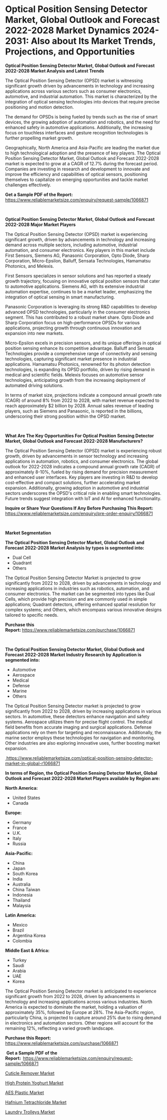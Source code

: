 <p><h1>Optical Position Sensing Detector Market, Global Outlook and Forecast 2022-2028 Market Dynamics 2024-2031: Also about Its Market Trends, Projections, and Opportunities</h1></p><p><strong>Optical Position Sensing Detector Market, Global Outlook and Forecast 2022-2028 Market Analysis and Latest Trends</strong></p>
<p><p>The Optical Position Sensing Detector (OPSD) market is witnessing significant growth driven by advancements in technology and increasing applications across various sectors such as consumer electronics, automotive, and industrial automation. This market is characterized by the integration of optical sensing technologies into devices that require precise positioning and motion detection. </p><p>The demand for OPSDs is being fueled by trends such as the rise of smart devices, the growing adoption of automation and robotics, and the need for enhanced safety in automotive applications. Additionally, the increasing focus on touchless interfaces and gesture recognition technologies is further propelling market growth. </p><p>Geographically, North America and Asia-Pacific are leading the market due to high technological adoption and the presence of key players. The Optical Position Sensing Detector Market, Global Outlook and Forecast 2022-2028 market is expected to grow at a CAGR of 12.7% during the forecast period. Companies are investing in research and development to innovate and improve the efficiency and capabilities of optical sensors, positioning themselves to capitalize on emerging opportunities and tackle market challenges effectively.</p></p>
<p><strong>Get a Sample PDF of the Report:&nbsp;</strong> <a href="https://www.reliablemarketsize.com/enquiry/request-sample/1066871">https://www.reliablemarketsize.com/enquiry/request-sample/1066871</a></p>
<p>&nbsp;</p>
<p><strong>Optical Position Sensing Detector Market, Global Outlook and Forecast 2022-2028 Major Market Players</strong></p>
<p><p>The Optical Position Sensing Detector (OPSD) market is experiencing significant growth, driven by advancements in technology and increasing demand across multiple sectors, including automotive, industrial automation, and consumer electronics. Key players in this market include First Sensors, Siemens AG, Panasonic Corporation, Opto Diode, Sharp Corporation, Micro-Epsilon, Balluff, Sensata Technologies, Hamamatsu Photonics, and Melexis.</p><p>First Sensors specializes in sensor solutions and has reported a steady growth trajectory, focusing on innovative optical position sensors that cater to automotive applications. Siemens AG, with its extensive industrial automation expertise, continues to be a market leader, emphasizing the integration of optical sensing in smart manufacturing.</p><p>Panasonic Corporation is leveraging its strong R&D capabilities to develop advanced OPSD technologies, particularly in the consumer electronics segment. This has contributed to a robust market share. Opto Diode and Sharp Corporation focus on high-performance OPSDs for various applications, projecting growth through continuous innovation and expansion into new markets.</p><p>Micro-Epsilon excels in precision sensors, and its unique offerings in optical position sensing enhance its competitive advantage. Balluff and Sensata Technologies provide a comprehensive range of connectivity and sensing technologies, capturing significant market presence in industrial applications. Hamamatsu Photonics, renowned for its photon detection technologies, is expanding its OPSD portfolio, driven by rising demand in medical and scientific fields. Melexis focuses on automotive sensor technologies, anticipating growth from the increasing deployment of automated driving solutions.</p><p>In terms of market size, projections indicate a compound annual growth rate (CAGR) of around 8% from 2022 to 2028, with market revenue expected to reach approximately $2 billion by 2028. Annual sales revenue of leading players, such as Siemens and Panasonic, is reported in the billions, underscoring their strong position within the OPSD market.</p></p>
<p>&nbsp;</p>
<p><strong>What Are The Key Opportunities For Optical Position Sensing Detector Market, Global Outlook and Forecast 2022-2028 Manufacturers?</strong></p>
<p><p>The Optical Position Sensing Detector (OPSD) market is experiencing robust growth, driven by advancements in sensor technology and increasing applications in automation, robotics, and consumer electronics. The global outlook for 2022-2028 indicates a compound annual growth rate (CAGR) of approximately 8-10%, fueled by rising demand for precision measurement and enhanced user interfaces. Key players are investing in R&D to develop cost-effective and compact solutions, further accelerating market expansion. Additionally, growing adoption in automotive and industrial sectors underscores the OPSD's critical role in enabling smart technologies. Future trends suggest integration with IoT and AI for enhanced functionality.</p></p>
<p><strong>Inquire or Share Your Questions If Any Before Purchasing This Report:</strong> <a href="https://www.reliablemarketsize.com/enquiry/pre-order-enquiry/1066871">https://www.reliablemarketsize.com/enquiry/pre-order-enquiry/1066871</a></p>
<p>&nbsp;</p>
<p><strong>Market Segmentation</strong></p>
<p><strong>The Optical Position Sensing Detector Market, Global Outlook and Forecast 2022-2028 Market Analysis by types is segmented into:</strong></p>
<p><ul><li>Dual Cell</li><li>Quadrant</li><li>Others</li></ul></p>
<p><p>The Optical Position Sensing Detector Market is projected to grow significantly from 2022 to 2028, driven by advancements in technology and increasing applications in industries such as robotics, automation, and consumer electronics. The market can be segmented into types like Dual Cells, which provide high precision and are commonly used in simple applications; Quadrant detectors, offering enhanced spatial resolution for complex systems; and Others, which encompass various innovative designs tailored to specific needs.</p></p>
<p><strong>Purchase this Report:&nbsp;</strong><a href="https://www.reliablemarketsize.com/purchase/1066871">https://www.reliablemarketsize.com/purchase/1066871</a></p>
<p>&nbsp;</p>
<p><strong>The Optical Position Sensing Detector Market, Global Outlook and Forecast 2022-2028 Market Industry Research by Application is segmented into:</strong></p>
<p><ul><li>Automotive</li><li>Aerospace</li><li>Medical</li><li>Defense</li><li>Marine</li><li>Others</li></ul></p>
<p><p>The Optical Position Sensing Detector market is projected to grow significantly from 2022 to 2028, driven by increasing applications in various sectors. In automotive, these detectors enhance navigation and safety systems. Aerospace utilizes them for precise flight control. The medical field benefits from accurate imaging and surgical applications. Defense applications rely on them for targeting and reconnaissance. Additionally, the marine sector employs these technologies for navigation and monitoring. Other industries are also exploring innovative uses, further boosting market expansion.</p></p>
<p><a href="https://www.reliablemarketsize.com/optical-position-sensing-detector-market-in-global-r1066871">&nbsp;https://www.reliablemarketsize.com/optical-position-sensing-detector-market-in-global-r1066871</a></p>
<p><strong>In terms of Region, the Optical Position Sensing Detector Market, Global Outlook and Forecast 2022-2028 Market Players available by Region are:</strong></p>
<p>
    <p> <strong> North America: </strong>
        <ul>
            <li>United States</li>
            <li>Canada</li>
        </ul>
        </p> 
    <p> <strong> Europe: </strong>
        <ul>
            <li>Germany</li>
            <li>France</li>
            <li>U.K.</li>
            <li>Italy</li>
            <li>Russia</li>
        </ul>
        </p> 
    <p> <strong> Asia-Pacific: </strong>
        <ul>
            <li>China</li>
            <li>Japan</li>
            <li>South Korea</li>
            <li>India</li>
            <li>Australia</li>
            <li>China Taiwan</li>
            <li>Indonesia</li>
            <li>Thailand</li>
            <li>Malaysia</li>
        </ul>
        </p> 
    <p> <strong> Latin America: </strong>
        <ul>
            <li>Mexico</li>
            <li>Brazil</li>
            <li>Argentina Korea</li>
            <li>Colombia</li>
        </ul>
        </p> 
    <p> <strong> Middle East & Africa: </strong>
        <ul>
            <li>Turkey</li>
            <li>Saudi</li>
            <li>Arabia</li>
            <li>UAE</li>
            <li>Korea</li>
        </ul>
    </p>
    </p>
<p><p>The Optical Position Sensing Detector market is anticipated to experience significant growth from 2022 to 2028, driven by advancements in technology and increasing applications across various industries. North America is expected to dominate the market, holding a valuation of approximately 35%, followed by Europe at 28%. The Asia-Pacific region, particularly China, is projected to capture around 25% due to rising demand in electronics and automation sectors. Other regions will account for the remaining 12%, reflecting a varied growth landscape.</p></p>
<p><strong>Purchase this Report: </strong><a href="https://www.reliablemarketsize.com/purchase/1066871">https://www.reliablemarketsize.com/purchase/1066871</a></p>
<p>&nbsp;<strong>Get a Sample PDF of the Report:&nbsp;&nbsp;</strong><a href="https://www.reliablemarketsize.com/enquiry/request-sample/1066871">https://www.reliablemarketsize.com/enquiry/request-sample/1066871</a></p>
<p><strong></strong></p>
<p><p><a href="https://medium.com/@keith.sutherland8067/this-report-on-cuticle-remover-market-is-a-comprehensive-analysis-of-market-shares-strategies-51a6d12324ed">Cuticle Remover Market</a></p><p><a href="https://medium.com/@ayuzak9/the-high-protein-yoghurt-market-report-analyzes-important-operational-and-performance-data-so-one-e35433c7ad8f">High Protein Yoghurt Market</a></p><p><a href="https://issuu.com/reportprime-2/docs/aes-plastic-market-size-2030.pptx_57329053e7fe7f">AES Plastic Market</a></p><p><a href="https://issuu.com/reportprime-2/docs/hafnium-tetrachloride-market-size-2_738bcde00abe49">Hafnium Tetrachloride Market</a></p><p><a href="https://www.linkedin.com/pulse/what-emerging-market-trends-laundry-trolleys-detailed-overview-xxolf?trackingId=GS8qz5inQui%2F7MwvZkGizg%3D%3D">Laundry Trolleys Market</a></p></p>